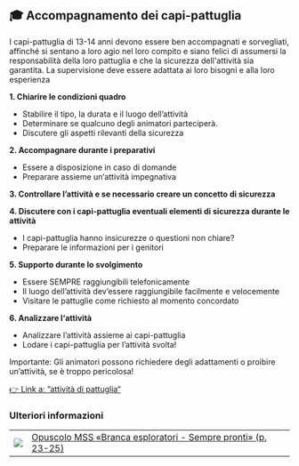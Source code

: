 🎓 Accompagnamento dei capi-pattuglia
-------------------------------------
I capi-pattuglia di 13-14 anni devono essere ben accompagnati e sorvegliati, affinché si sentano a loro agio nel loro compito e siano felici di assumersi la responsabilità della loro pattuglia e che la sicurezza dell'attività sia garantita.
La supervisione deve essere adattata ai loro bisogni e alla loro esperienza

**1. Chiarire le condizioni quadro**

- Stabilire il tipo, la durata e il luogo dell’attività 
- Determinare se qualcuno degli animatori parteciperà.
- Discutere gli aspetti rilevanti della sicurezza

**2. Accompagnare durante i preparativi**

- Essere a disposizione in caso di domande
- Preparare assieme un‘attività impegnativa

**3. Controllare l’attività e se necessario creare un concetto di sicurezza**

**4. Discutere con i capi-pattuglia eventuali elementi di sicurezza durante le attività**

- I  capi-pattuglia hanno insicurezze o questioni non chiare?
- Preparare le informazioni per i genitori

**5. Supporto durante lo svolgimento**

- Essere SEMPRE raggiungibili telefonicamente
- Il luogo dell’attività dev’essere raggiungibile facilmente e velocemente 
- Visitare le pattuglie come richiesto al momento concordato

**6. Analizzare l‘attività**

- Analizzare l’attività assieme ai capi-pattuglia
- Lodare i capi-pattuglia per l’attività svolta!

Importante: Gli animatori possono richiedere degli adattamenti o proibire un’attività, se è troppo pericolosa! 

[👉 Link a: ”attività di pattuglia“](/it/article/13)

### Ulteriori informazioni
| | |
|---|---|
| [![](images/piktos/6_Stufen.png)][1] | [Opuscolo MSS «Branca esploratori - Sempre pronti» (p. 23-25)][1] |

[1]: https://issuu.com/pbs-msds-mss/docs/2134.01.it_cudesch_pfadistufenbrosc